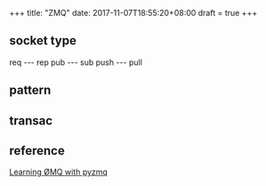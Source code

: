 +++
title: "ZMQ"
date: 2017-11-07T18:55:20+08:00
draft = true
+++

## socket type
req --- rep
pub --- sub
push --- pull

## pattern

## transac

## reference
[Learning ØMQ with pyzmq](https://learning-0mq-with-pyzmq.readthedocs.io/en/latest/)
